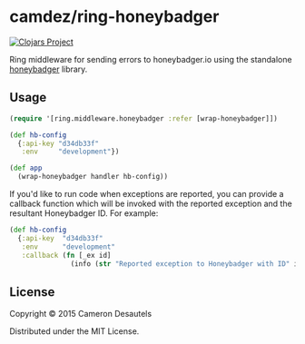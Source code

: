 # camdez/ring-honeybadger

[![Clojars Project][clojars-badge]][clojars-ring-honeybadger]

Ring middleware for sending errors to honeybadger.io using the
standalone [honeybadger][1] library.

[1]: https://github.com/camdez/honeybadger

## Usage

```clj
(require '[ring.middleware.honeybadger :refer [wrap-honeybadger]])

(def hb-config
  {:api-key "d34db33f"
   :env     "development"})

(def app
  (wrap-honeybadger handler hb-config))
```

If you'd like to run code when exceptions are reported, you can
provide a callback function which will be invoked with the reported
exception and the resultant Honeybadger ID. For example:

```clj
(def hb-config
  {:api-key  "d34db33f"
   :env      "development"
   :callback (fn [_ex id]
               (info (str "Reported exception to Honeybadger with ID" id)))})
```

## License

Copyright © 2015 Cameron Desautels

Distributed under the MIT License.

[clojars-badge]: http://clojars.org/camdez/ring-honeybadger/latest-version.svg
[clojars-ring-honeybadger]: http://clojars.org/camdez/ring-honeybadger
